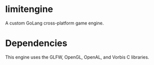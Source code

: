 # limitengine
A custom GoLang cross-platform game engine.

# Dependencies
This engine uses the GLFW, OpenGL, OpenAL, and Vorbis C libraries.
